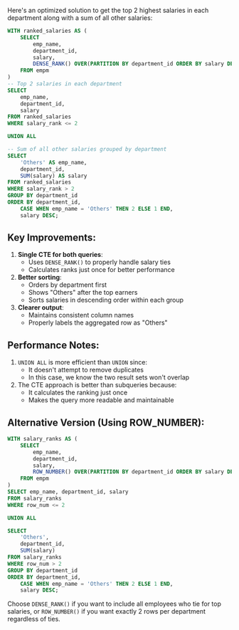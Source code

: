 Here's an optimized solution to get the top 2 highest salaries in each department along with a sum of all other salaries:

```SQL
WITH ranked_salaries AS (
    SELECT
        emp_name,
        department_id,
        salary,
        DENSE_RANK() OVER(PARTITION BY department_id ORDER BY salary DESC) AS salary_rank
    FROM empm
)
-- Top 2 salaries in each department
SELECT
    emp_name,
    department_id,
    salary
FROM ranked_salaries
WHERE salary_rank <= 2

UNION ALL

-- Sum of all other salaries grouped by department
SELECT
    'Others' AS emp_name,
    department_id,
    SUM(salary) AS salary
FROM ranked_salaries
WHERE salary_rank > 2
GROUP BY department_id
ORDER BY department_id,
    CASE WHEN emp_name = 'Others' THEN 2 ELSE 1 END,
    salary DESC;
```

## Key Improvements:

1. **Single CTE for both queries**:
    - Uses `DENSE_RANK()` to properly handle salary ties
    - Calculates ranks just once for better performance
2. **Better sorting**:
    - Orders by department first
    - Shows "Others" after the top earners
    - Sorts salaries in descending order within each group
3. **Clearer output**:
    - Maintains consistent column names
    - Properly labels the aggregated row as "Others"

## Performance Notes:

1. `UNION ALL` is more efficient than `UNION` since:
    - It doesn't attempt to remove duplicates
    - In this case, we know the two result sets won't overlap
2. The CTE approach is better than subqueries because:
    - It calculates the ranking just once
    - Makes the query more readable and maintainable

## Alternative Version (Using ROW_NUMBER):

```SQL
WITH salary_ranks AS (
    SELECT
        emp_name,
        department_id,
        salary,
        ROW_NUMBER() OVER(PARTITION BY department_id ORDER BY salary DESC) AS row_num
    FROM empm
)
SELECT emp_name, department_id, salary
FROM salary_ranks
WHERE row_num <= 2

UNION ALL

SELECT
    'Others',
    department_id,
    SUM(salary)
FROM salary_ranks
WHERE row_num > 2
GROUP BY department_id
ORDER BY department_id,
    CASE WHEN emp_name = 'Others' THEN 2 ELSE 1 END,
    salary DESC;
```

Choose `DENSE_RANK()` if you want to include all employees who tie for top salaries, or `ROW_NUMBER()` if you want exactly 2 rows per department regardless of ties.
